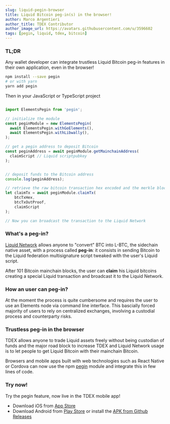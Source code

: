 ```yaml
---
slug: liquid-pegin-browser
title: Liquid Bitcoin peg-in(s) in the browser!
author: Marco Argentieri
author_title: TDEX Contributor
author_image_url: https://avatars.githubusercontent.com/u/3596602
tags: [pegin, liquid, tdex, bitcoin]
---
```



### TL;DR

Any wallet developer can integrate trustless Liquid Bitcoin peg-in features in their own application, even in the browser!

```sh
npm install --save pegin
# or with yarn
yarn add pegin
```


Then in your JavaScript or TypeScript project

```ts

import ElementsPegin from 'pegin';

// initialize the module
const peginModule = new ElementsPegin(
  await ElementsPegin.withGoElements(),
  await ElementsPegin.withLibwally(),
);

// get a pegin address to deposit Bitcoin
const peginAddress = await peginModule.getMainchainAddress(
  claimScript // Liquid scriptpubkey
);


// deposit funds to the Bitcoin address
console.log(peginAddress); 

// retrieve the raw bitcoin transaction hex encoded and the merkle block proof, pass them along the Liquid script used to generate the pegin address
let claimTx = await peginModule.claimTx(
    btcTxHex,
    btcTxOutProof,
    claimScript
);

// Now you can broadcast the transaction to the Liquid Network
```

### What's a peg-in?

[Liquid Network](https://liquid.net) allows anyone to "convert" BTC into L-BTC, the sidechain native asset, with a process called **peg-in**: it consists in sending Bitcoin to the Liquid federation multisignature script tweaked with the user's Liquid script. 

After 101 Bitcoin mainchain blocks, the user can **claim** his Liquid bitcoins creating a special Liquid transaction and broadcast it to the Liquid Network.


### How an user can peg-in?

At the moment the process is quite cumbersome and requires the user to use an Elements node via command line interface. This bascially forced majority of users to rely on centralized exchanges, involving a custodial process and counterparty risks.

### Trustless peg-in in the browser

TDEX allows anyone to trade Liquid assets freely without being custodian of funds and the major road block to increase TDEX and Liquid Network usage is to let people to get Liquid Bitcoin with their mainchain Bitcoin.

Browsers and mobile apps built with web technologies such as React Native or Cordova can now use the npm [pegin](https://www.npmjs.com/package/pegin) module and integrate this in few lines of code.

### Try now!

Try the pegin feature, now live in the TDEX mobile app!

* Download iOS from [App Store](https://apps.apple.com/app/truedex-trading-unleashed/id1545948177)
* Download Android from [Play Store](https://play.google.com/store/apps/details?id=io.sevenlabs.app) or install the [APK from Github Releases](https://github.com/TDex-network/tdex-app/releases)


